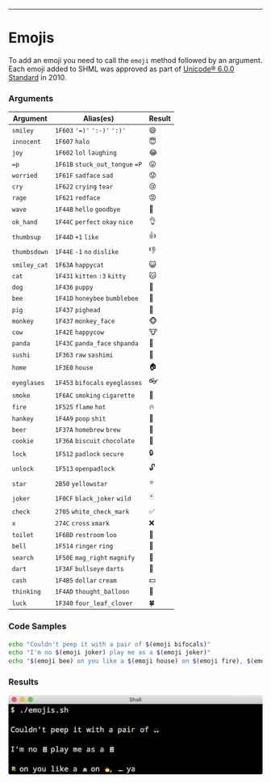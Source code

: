 <hr>
<a name="Emojis"></a>

# Emojis

To add an emoji you need to call the `emoji` method followed by an argument. Each emoji added to SHML was approved as part of [Unicode&reg; 6.0.0 Standard](http://unicode.org/versions/Unicode6.0.0/) in 2010.

### Arguments

| Argument  	| Alias(es) 	| Result  	|
|---	|---	|---	|
|   `smiley`	|   `1F603` `'=)'` `':-)'` `':)'`	|   😄	|
|   `innocent`	|   `1F607` `halo`	|   😇	|
|   `joy`	|   `1F602` `lol` `laughing`	|   😂	|
|   `=p`|   `1F61B` `stuck_out_tongue` `=P`	|   😛	|
|   `worried`|   `1F61F` `sadface` `sad`	|   😟	|
|   `cry`|   `1F622` `crying` `tear`	|   😢	|
|   `rage`|   `1F621` `redface`	|   😡	|
|   `wave`|   `1F44B` `hello` `goodbye`	|   👋	|
|   `ok_hand`|   `1F44C` `perfect` `okay` `nice`	|   👌	|
|   `thumbsup`|   `1F44D` `+1` `like`	|   👍	|
|   `thumbsdown`|   `1F44E` `-1` `no` `dislike`	|   👎	|
| `smiley_cat` 	|  `1F63A` `happycat`	|   😺	|
| `cat` 	|   `1F431` `kitten` `:3` `kitty`	|   🐱	|
| `dog` 	|   `1F436` `puppy`	|   🐶	|
| `bee` 	|   `1F41D` `honeybee` `bumblebee`	|   🐝	|
| `pig` 	|   `1F437` `pighead`	|   🐷	|
| `monkey` 	|   `1F437` `monkey_face`	|   🐵	|
| `cow` 	|   `1F42E` `happycow`	|   🐮	|
| `panda` 	|  `1F43C` `panda_face` `shpanda`	|   🐼	|
|  `sushi`	|   `1F363` `raw` `sashimi`	|  🍣	|
|   `home`	|   `1F3E0` `house`	|   🏠	|
|   `eyeglases`	|   `1F453` `bifocals` `eyeglasses`	|   👓	|
|   `smoke`	|   `1F6AC` `smoking` `cigarette`	|   🚬	|
|   `fire`	|   `1F525` `flame` `hot`	|   🔥	|
|   `hankey`	|   `1F4A9` `poop` `shit`	|   💩	|
|   `beer`	|   `1F37A` `homebrew` `brew`	|   🍺	|
|   `cookie`	|   `1F36A` `biscuit` `chocolate`	|   🍪	|
|   `lock`	|   `1F512` `padlock` `secure`	|   🔒	|
|   `unlock`	|   `1F513` `openpadlock`	|   🔓	|
|   `star`	|   `2B50` `yellowstar`	|   ⭐	|
|   `joker`	|   `1F0CF` `black_joker` `wild`	|   🃏	|
|   `check`	|   `2705` `white_check_mark`	|   ✅	|
|   `x`	|   `274C` `cross` `xmark`	|   ❌	|
|   `toilet`	|   `1F6BD` `restroom` `loo`	|   🚽	|
|   `bell`	|   `1F514` `ringer` `ring`	|   🔔	|
|   `search`	|   `1F50E` `mag_right` `magnify`	|   🔎	|
|   `dart`	|  `1F3AF` `bullseye` `darts`	|   🎯	|
|   `cash`	|   `1F4B5` `dollar` `cream`	|   💵	|
|   `thinking`	|   `1F4AD` `thought_balloon`	|   💭	|
|   `luck`	|   `1F340` `four_leaf_clover`	|   🍀	|

### Code Samples

```bash
echo "Couldn't peep it with a pair of $(emoji bifocals)"
echo "I'm no $(emoji joker) play me as a $(emoji joker)"
echo "$(emoji bee) on you like a $(emoji house) on $(emoji fire), $(emoji smoke) ya"
```

### Results
<center>
<img src="../public/images/emojis-demo.png">
</center>
